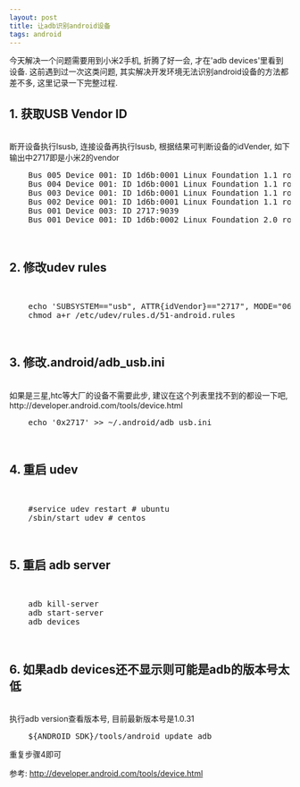 ```yaml
---
layout: post
title: 让adb识别android设备
tags: android
---
```


今天解决一个问题需要用到小米2手机, 折腾了好一会, 才在'adb devices'里看到设备.
这前遇到过一次这类问题, 其实解决开发环境无法识别android设备的方法都差不多, 这里记录一下完整过程.

<h2>1. 获取USB Vendor ID</h2><br/>
断开设备执行lsusb, 连接设备再执行lsusb, 根据结果可判断设备的idVender, 如下输出中2717即是小米2的vendor
<pre>
    Bus 005 Device 001: ID 1d6b:0001 Linux Foundation 1.1 root hub
    Bus 004 Device 001: ID 1d6b:0001 Linux Foundation 1.1 root hub
    Bus 003 Device 001: ID 1d6b:0001 Linux Foundation 1.1 root hub
    Bus 002 Device 001: ID 1d6b:0001 Linux Foundation 1.1 root hub
    Bus 001 Device 003: ID 2717:9039
    Bus 001 Device 001: ID 1d6b:0002 Linux Foundation 2.0 root hub
</pre><br/>


<h2>2. 修改udev rules</h2><br/>
<pre>
    echo 'SUBSYSTEM=="usb", ATTR{idVendor}=="2717", MODE="0666", GROUP="plugdev"' >> /etc/udev/rules.d/51-android.rules
    chmod a+r /etc/udev/rules.d/51-android.rules
</pre><br/>


<h2>3. 修改.android/adb_usb.ini</h2><br/>
如果是三星,htc等大厂的设备不需要此步, 建议在这个列表里找不到的都设一下吧, http://developer.android.com/tools/device.html
<pre>
    echo '0x2717' >> ~/.android/adb_usb.ini
</pre><br/>


<h2>4. 重启 udev</h2><br/>
<pre>
    #service udev restart # ubuntu
    /sbin/start_udev # centos
</pre></br>


<h2>5. 重启 adb server</h2></br>
<pre>
    adb kill-server
    adb start-server
    adb devices
</pre></br>


<h2>6. 如果adb devices还不显示则可能是adb的版本号太低</h2></br>
执行adb version查看版本号, 目前最新版本号是1.0.31
<pre>
    ${ANDROID_SDK}/tools/android update adb
</pre>

重复步骤4即可


参考:
  http://developer.android.com/tools/device.html

